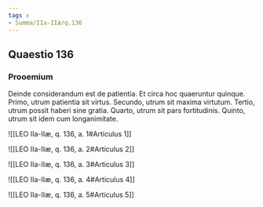 ```yaml
---
tags : 
- Summa/IIa-IIæ/q.136
---
```


## Quaestio 136

### Prooemium

Deinde considerandum est de patientia. Et circa hoc quaeruntur quinque. Primo, utrum patientia sit virtus. Secundo, utrum sit maxima virtutum. Tertio, utrum possit haberi sine gratia. Quarto, utrum sit pars fortitudinis. Quinto, utrum sit idem cum longanimitate.

![[LEO IIa-IIæ, q. 136, a. 1#Articulus 1]]

![[LEO IIa-IIæ, q. 136, a. 2#Articulus 2]]

![[LEO IIa-IIæ, q. 136, a. 3#Articulus 3]]

![[LEO IIa-IIæ, q. 136, a. 4#Articulus 4]]

![[LEO IIa-IIæ, q. 136, a. 5#Articulus 5]]

